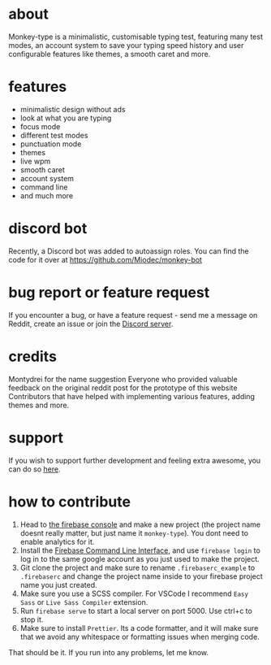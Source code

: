 # about
Monkey-type is a minimalistic, customisable typing test, featuring many test modes, an account system to save your typing speed history and user configurable features like themes, a smooth caret and more.

# features
- minimalistic design without ads
- look at what you are typing
- focus mode
- different test modes
- punctuation mode
- themes
- live wpm
- smooth caret
- account system
- command line
- and much more

# discord bot
Recently, a Discord bot was added to autoassign roles. You can find the code for it over at https://github.com/Miodec/monkey-bot

# bug report or feature request
If you encounter a bug, or have a feature request - send me a message on Reddit, create an issue or join the [Discord server](https://discord.com/invite/yENzqcB).

# credits 
Montydrei for the name suggestion
Everyone who provided valuable feedback on the original reddit post for the prototype of this website
Contributors that have helped with implementing various features, adding themes and more.

# support
If you wish to support further development and feeling extra awesome, you can do so [here](https://www.paypal.me/jackbartnik).

# how to contribute
1. Head to [the firebase console](https://console.firebase.google.com/u/0/) and make a new project (the project name doesnt really matter, but just name it `monkey-type`). You dont need to enable analytics for it.
2. Install the [Firebase Command Line Interface](https://firebase.google.com/docs/cli), and use `firebase login` to log in to the same google account as you just used to make the project.
3. Git clone the project and make sure to rename `.firebaserc_example` to `.firebaserc` and change the project name inside to your firebase project name you just created.
4. Make sure you use a SCSS compiler. For VSCode I recommend `Easy Sass` or `Live Sass Compiler` extension.
5. Run `firebase serve` to start a local server on port 5000. Use ctrl+c to stop it.
6. Make sure to install `Prettier`. Its a code formatter, and it will make sure that we avoid any whitespace or formatting issues when merging code.

That should be it. If you run into any problems, let me know.
